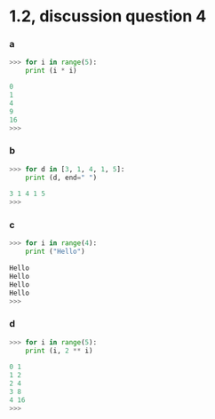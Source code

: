 # 1.2, discussion question 4

### a

```py
>>> for i in range(5):
	print (i * i)

0
1
4
9
16
>>>
```

### b

```py
>>> for d in [3, 1, 4, 1, 5]:
	print (d, end=" ")
	
3 1 4 1 5
>>>
```

### c

```py
>>> for i in range(4):
	print ("Hello")
	
Hello
Hello
Hello
Hello
>>>
```

### d

```py
>>> for i in range(5):
	print (i, 2 ** i)
	
0 1
1 2
2 4
3 8
4 16
>>>
```
